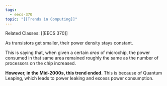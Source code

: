 ```yaml
---
tags:
  - eecs-370
topic: "[[Trends in Computing]]"
---
```

Related Classes: [[EECS 370]]

As transistors get smaller, their power density stays constant.

This is saying that, when given a certain *area* of microchip, the power consumed in that same area remained roughly the same as the number of processors on the chip increased.

**However, in the Mid-2000s, this trend ended.** This is because of Quantum Leaping, which leads to power leaking and excess power consumption.